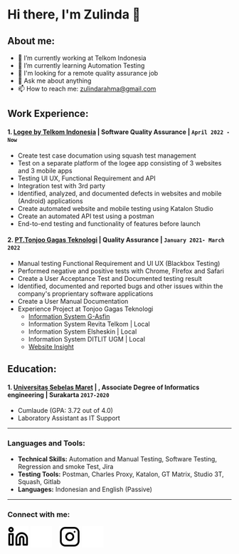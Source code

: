 # Hi there, I'm Zulinda 👋
## About me:
- 🔭 I’m currently working at Telkom Indonesia
- 🌱 I’m currently learning Automation Testing
- 🤔 I'm looking for a remote quality assurance job
- 💬 Ask me about anything
- 📫 How to reach me: zulindarahma@gmail.com



## Work Experience:
#### 1. [Logee by Telkom Indonesia](https://www.telkom.co.id/sites) | Software Quality Assurance | `April 2022 - Now`
   - Create test case documation using squash test management
   - Test on a separate platform of the logee app consisting of 3 websites and 3 mobile apps
   - Testing UI UX, Functional Requirement and API
   - Integration test with 3rd party
   - Identified, analyzed, and documented defects in websites and mobile (Android) applications
   - Create automated website and mobile testing using Katalon Studio
   - Create an automated API test using a postman
   - End-to-end testing and functionality of features before launch

#### 2. [PT.Tonjoo Gagas Teknologi](https://tonjoo.com/id/) | Quality Assurance | `January 2021- March 2022`
   - Manual testing Functional Requirement and UI UX (Blackbox Testing)
   - Performed negative and positive tests with Chrome, FIrefox and Safari
   - Create a User Acceptance Test and Documented testing result
   - Identified, documented and reported bugs and other issues within the company's proprientary software applications
   - Create a User Manual Documentation
   - Experience Project at Tonjoo Gagas Teknologi
       - [Information System G-Asfin](https://g.astrafinancial.co.id/)
       - Information System Revita Telkom | Local
       - Information System Elsheskin | Local
       - Information System DITLIT UGM | Local
       - [Website Insight](https://www.insights.id/)

## Education:

#### 1. [Universitas Sebelas Maret](https://uns.ac.id/id/) | , Associate Degree of Informatics engineering | Surakarta `2017-2020`
   - Cumlaude (GPA: 3.72 out of 4.0)
   - Laboratory Assistant as IT Support

---

### Languages and Tools:
  - <b>Technical Skills:</b> Automation and Manual Testing, Software Testing, Regression and smoke Test, Jira	
  - <b>Testing Tools:</b> Postman, Charles Proxy, Katalon, GT Matrix, Studio 3T, Squash, Gitlab
  - <b>Languages:</b> Indonesian and English (Passive)

---
### Connect with me:

[![website](./img/linkedin-light.svg)](https://www.linkedin.com/in/zulindarahma#gh-light-mode-only)
[![website](./img/linkedin-dark.svg)](https://www.linkedin.com/in/zulindarahma#gh-dark-mode-only)
&nbsp;&nbsp;
[![website](./img/instagram-light.svg)](https://instagram.com/zulindaafsheen#gh-light-mode-only)
[![website](./img/instagram-dark.svg)](https://instagram.com/zulindaafsheen#gh-dark-mode-only)


